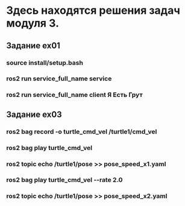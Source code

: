 # Здесь находятся решения задач модуля 3.

## Задание ex01
### source install/setup.bash
### ros2 run service_full_name service
### ros2 run service_full_name client Я Есть Грут

## Задание ex03

### ros2 bag record -o turtle_cmd_vel /turtle1/cmd_vel

### ros2 bag play turtle_cmd_vel

### ros2 topic echo /turtle1/pose >> pose_speed_x1.yaml

### ros2 bag play turtle_cmd_vel --rate 2.0

### ros2 topic echo /turtle1/pose >> pose_speed_x2.yaml
